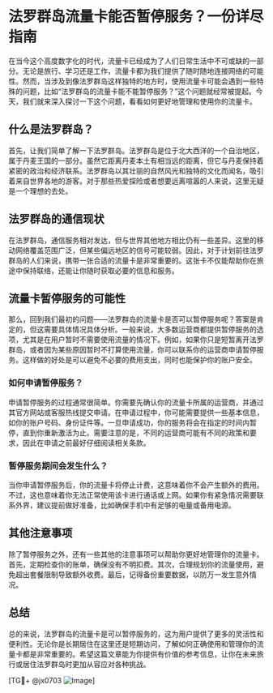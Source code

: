 # 法罗群岛流量卡能否暂停服务？一份详尽指南

在当今这个高度数字化的时代，流量卡已经成为了人们日常生活中不可或缺的一部分。无论是旅行、学习还是工作，流量卡都为我们提供了随时随地连接网络的可能性。然而，当涉及到像法罗群岛这样独特的地方时，使用流量卡可能会遇到一些特殊的问题，比如“法罗群岛的流量卡能不能暂停服务？”这个问题就经常被提起。今天，我们就来深入探讨一下这个问题，看看如何更好地管理和使用你的流量卡。

## 什么是法罗群岛？

首先，让我们简单了解一下法罗群岛。法罗群岛是位于北大西洋的一个自治地区，属于丹麦王国的一部分。虽然它距离丹麦本土有相当远的距离，但它与丹麦保持着紧密的政治和经济联系。法罗群岛以其壮丽的自然风光和独特的文化而闻名，吸引着来自世界各地的游客。对于那些热爱探险或者想要远离喧嚣的人来说，这里无疑是一个理想的去处。

## 法罗群岛的通信现状

在法罗群岛，通信服务相对发达，但与世界其他地方相比仍有一些差异。这里的移动网络覆盖范围广泛，但某些偏远地区的信号可能较弱。因此，对于计划前往法罗群岛的人们来说，携带一张合适的流量卡是非常重要的。这张卡不仅能帮助你在旅途中保持联络，还能让你随时获取必要的信息和服务。

## 流量卡暂停服务的可能性

那么，回到我们最初的问题——法罗群岛的流量卡是否可以暂停服务呢？答案是肯定的，但这需要具体情况具体分析。一般来说，大多数运营商都提供暂停服务的选项，尤其是在用户暂时不需要使用流量的情况下。例如，如果你只是短暂离开法罗群岛，或者因为某些原因暂时不打算使用流量，你可以联系你的运营商申请暂停服务。这样做的好处是可以避免不必要的费用支出，同时也能保护你的账户安全。

### 如何申请暂停服务？

申请暂停服务的过程通常很简单。你需要先确认你的流量卡所属的运营商，并通过其官方网站或客服热线提交申请。在申请过程中，你可能需要提供一些基本信息，如你的账户号码、身份证件等。一旦申请成功，你的服务将会在指定的时间内暂停，直到你重新激活为止。需要注意的是，不同的运营商可能有不同的政策和要求，因此在申请之前最好仔细阅读相关条款。

### 暂停服务期间会发生什么？

当你申请暂停服务后，你的流量卡将停止计费，这意味着你不会产生额外的费用。不过，这也意味着你无法正常使用该卡进行通话或上网。如果你有紧急情况需要联系外界，建议提前做好准备，比如确保手机中有足够的电量或备用电源。

## 其他注意事项

除了暂停服务之外，还有一些其他的注意事项可以帮助你更好地管理你的流量卡。首先，定期检查你的账单，确保没有不明扣费。其次，合理规划你的流量使用，避免超出套餐限制导致额外收费。最后，记得备份重要数据，以防万一发生意外情况。

## 总结

总的来说，法罗群岛的流量卡是可以暂停服务的，这为用户提供了更多的灵活性和便利性。无论你是长期居住在这里还是短期访问，了解如何正确使用和管理你的流量卡都是非常重要的。希望这篇文章能为你提供有价值的参考信息，让你在未来旅行或居住法罗群岛时更加从容应对各种挑战。

[TG💪+ @jx0703 ![Image](https://github.com/user-attachments/assets/dbca1d08-cadb-493c-b0ec-ad6f7a83f270)]